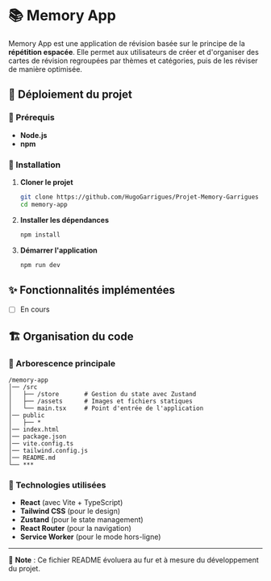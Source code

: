 # 📚 Memory App

Memory App est une application de révision basée sur le principe de la **répétition espacée**. Elle permet aux utilisateurs de créer et d'organiser des cartes de révision regroupées par thèmes et catégories, puis de les réviser de manière optimisée.

## 🚀 Déploiement du projet

### 📌 Prérequis
- **Node.js**
- **npm**

### 🔧 Installation
1. **Cloner le projet**
   ```sh
   git clone https://github.com/HugoGarrigues/Projet-Memory-Garrigues
   cd memory-app
   ```
2. **Installer les dépendances**
   ```sh
   npm install
   ```
3. **Démarrer l'application**
   ```sh
   npm run dev
   ```

## ✨ Fonctionnalités implémentées
- [ ] En cours 

## 🏗️ Organisation du code
### 📂 Arborescence principale
```
/memory-app
│── /src
│   ├── /store       # Gestion du state avec Zustand
│   ├── /assets      # Images et fichiers statiques
│   └── main.tsx     # Point d'entrée de l'application
│── public
│   ├── *
│── index.html
│── package.json
│── vite.config.ts
│── tailwind.config.js
│── README.md
└── ***

```

### 📌 Technologies utilisées
- **React** (avec Vite + TypeScript)
- **Tailwind CSS** (pour le design)
- **Zustand** (pour le state management)
- **React Router** (pour la navigation)
- **Service Worker** (pour le mode hors-ligne)

---
📌 **Note** : Ce fichier README évoluera au fur et à mesure du développement du projet.
